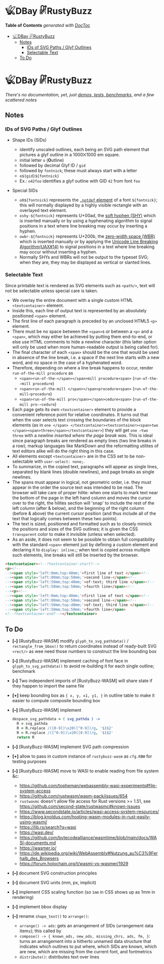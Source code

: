 

# 𓆤DBay 𓏞RustyBuzz


<!-- START doctoc generated TOC please keep comment here to allow auto update -->
<!-- DON'T EDIT THIS SECTION, INSTEAD RE-RUN doctoc TO UPDATE -->
**Table of Contents**  *generated with [DocToc](https://github.com/thlorenz/doctoc)*

- [𓆤DBay 𓏞RustyBuzz](#%F0%93%86%A4dbay-%F0%93%8F%9Erustybuzz)
  - [Notes](#notes)
    - [IDs of SVG Paths / Glyf Outlines](#ids-of-svg-paths--glyf-outlines)
    - [Selectable Text](#selectable-text)
  - [To Do](#to-do)

<!-- END doctoc generated TOC please keep comment here to allow auto update -->


# 𓆤DBay 𓏞RustyBuzz

*There's no documentation, yet, just [demos, tests,
benchmarks,](https://github.com/loveencounterflow/hengist/tree/master/dev/dbay-rustybuzz/src) and a few
scattered notes*

## Notes

### IDs of SVG Paths / Glyf Outlines

* Shape IDs (SIDs)
  * identify unscaled outlines, each being an SVG path element that pictures a glyf outline in a 1000⨉1000
    em square.
  * initial letter `o` (**O**utline)
  * followed by decimal Glyf ID / `gid`
  * followed by `fontnick`; these must always start with a letter
  * `o${gid}${fontnick}`
  * Ex.: `o42foo` identifies a glyf outline with GID `42` from font `foo`

* Special SIDs
  * `o0${fontnick}` represents the [`.notdef`
    element](https://typedrawers.com/discussion/4199/best-practices-for-null-and-notdef) of a font
    `${fontnick}`; this will normally displayed by a highly visible rectangle with an overlayed text
    element.
  * `oshy-${fontnick}` represents U+00ad, the [soft hyphen (SHY)](https://en.wikipedia.org/wiki/Soft_hyphen)
    which is inserted manually or by using a hyphenating algorithm to signal positions in a text where line
    breaking may occur by inserting a hyphen.
  * `owbr-${fontnick}` represents U+200b, the [zero-width space
    (WBR)](https://en.wikipedia.org/wiki/Zero-width_space) which is inserted manually or by applying the
    [Unicode Line Breaking Algorithm(UAX#14)](https://unicode.org/reports/tr14/) to signal positions in a
    text where line breaking may occur without inserting a hyphen.
  * Normally SHYs and WBRs will not be output to the typeset SVG; when they are, they may be displayed as
    vertical or slanted lines.

### Selectable Text

Since printable text is rendered as SVG elements such as `<path/>`, text will not be selectable
unless special care is taken.

* We overlay the entire document with a single custom HTML `<textcontainer>` element.
* Inside this, each line of output text is represented by an absolutely positioned `<span>` element.
* The first line of each paragraph is preceded by an unclosed HTML5 `<p>` element.
* There must be no space between the `<span>`s or between a `<p>` and a `<span>`, which may either be
  achieved by putting them end-to-end, or else use HTML comments to hide a newline character (this latter
  option will only be used when more human-readable output is being called for).
* The final character of each `<span>` should be the one that would be used in absence of the line break,
  i.e. a space if the next line starts with a new word, and no space in the case of a hyphenated word.
* Therefore, depending on where a line break happens to occur, render `run-of-the-mill procedure` as
  * `<span>run-of-the-</span></span>mill procedure<span>` (`run-of-the-⏎mill procedure`)
  * `<span>run-of-the-mill </span></span>procedure<span>` (`run-of-the-mill⏎procedure`)
  * `<span>run-of-the-mill pro</span></span>cedure<span>` (`run-of-the-mill pro-⏎cedure`)
* Each page gets its own `<textcontainer>` element to provide a convenient reference point for relative
  coordinates. It turns out that when the user selects text crossing the boundaries of the block elements
  (as in `one </span> </textcontainer><textcontainer><span>two </span><span>three</span></textcontainer>`)
  they will get `one ⏎two three` with a *newline inserted where the page break was*. This is ideal since
  paragraph breaks are rendered as empty lines (two line breaks in a row); markup languages like MarkDown
  and the reformatting utilites of text editors alike will do the right thing in this case.
* All elements except `<textcontainer>` are in the CSS set to be non-selectable with `user-select: none;`.
* To summarize, in the copied text, paragraphs will appear as single lines, separated by blank lines (double
  newlines), and page breaks as single newlines.
* The spans must appear in logical, not geometric order, i.e. they must appear in the order the source text
  was intended to be read. The browser will take care of proper hilite: when one starts to mark text near
  the bottom of the page in the left hand column and moves the cursor over to the right, the hilites section
  will 'snap' to include the rest of the left column (after & below), and the beginning of the right column
  (before & above) the current cursor position (and thus include all of the text that logically comes
  between these two points).
* The text is sized, positioned and formatted such as to closely mimick the positions and sizes of the SVG
  outlines; it is given the CSS `transparent` color to make it invisible (unless when selected).
* As an aside, it does not seem to be possible to obtain full compatibility with the standard `<span>`
  element just by defining a custom element and declaring it to `display: inline;`; when text is copied
  across multiple such elements, line breaks will still be inserted by the browser.

```html
<textcontainer><!--?textcontainer-start?-->
<p><!--
--><span style='left:0mm;top:40mm;'>first line of text </span><!--
--><span style='left:00mm;top:50mm;'>second line-</span><!--
--><span style='left:50mm;top:40mm;'>of-text; third line </span><!--
--><span style='left:50mm;top:50mm;'>fourth line</span><!--
--><p><!--
--><span style='left:0mm;top:40mm;'>first line of text </span><!--
--><span style='left:00mm;top:50mm;'>second line-</span><!--
--><span style='left:50mm;top:40mm;'>of-text; third line </span><!--
--><span style='left:50mm;top:50mm;'>fourth line</span>
<!--?textcontainer-end?--></textcontainer>
```

## To Do

* **[–]** [RustyBuzz-WASM] modify `glyph_to_svg_pathdata()` / `rectangle_from_bbox()` to return coordinates
  instead of ready-built SVG `<rect/>` as wee need those numbers to construct the line bounding box
* **[–]** [RustyBuzz-WASM] implement caching of font face in `glyph_to_svg_pathdata()` to avoid re-building
  it for each single outline; benchmark
* **[–]** Two independent imports of [RustyBuzz-WASM] will share state if they happen to import the same
  file
* **[+]** keep bounding box as `{ x, y, x1, y1, }` in outline table to make it easier to compute composite
  bounding box
* **[–]** [RustyBuzz-WASM] implement

  ```coffee
  despace_svg_pathdata = ( svg_pathda ) ->
    R = svg_pathda
    R = R.replace /([0-9])\x20([^0-9])/g, '$1$2'
    R = R.replace /([^0-9])\x20([0-9])/g, '$1$2'
    return R
  ```
* **[–]** [RustyBuzz-WASM] implement SVG path compression
* **[+]** allow to pass in custom instance of `rustybuzz-wasm` as `cfg.RBW` for testing purposes
* **[–]** [RustyBuzz-WASM] move to WASI to enable reading from file system &c:
  * https://github.com/topheman/webassembly-wasi-experiments#file-system-access
  * https://github.com/rustwasm/wasm-pack/issues/654
  * `rustwasmc` doesn't allow file access for Rust versions >= 1.51, see
    https://github.com/second-state/rustwasmc#known-issues
  * https://www.secondstate.io/articles/wasi-access-system-resources/
  * https://blog.knoldus.com/hosting-wasm-modules-in-rust-easily-using-wasmi/
  * https://lib.rs/search?q=wasi
  * https://wasi.dev/
  * https://github.com/bytecodealliance/wasmtime/blob/main/docs/WASI-documents.md
  * https://wasmer.io/
  * https://de.wikipedia.org/wiki/WebAssembly#Nutzung_au%C3%9Ferhalb_des_Browsers
  * https://forum.holochain.org/t/wasmi-vs-wasmer/1929
* **[–]** document SVG construction principles
* **[–]** document SVG units (mm, px, implicit)
* **[–]** implement CSS scaling function (so `1mm` in CSS shows up as 1mm in rendering)
* **[–]** implement bbox display
* **[–]** rename `shape_text()` to `arrange()`:
  * `arrange() -> ads`: gets an arrangement of SIDs (`a`rrangement `d`ata item`s`); this called by
  * `compose() -> { known_ods, new_ods, missing_chrs, ads, fm, }`: turns an arrangement into a hitherto
    unnamed data structure that indicates which outlines to put where, which SIDs are known, which are new,
    which are missing from the current font, and fontmetrics
  * `distribute()`: distributes text over lines






